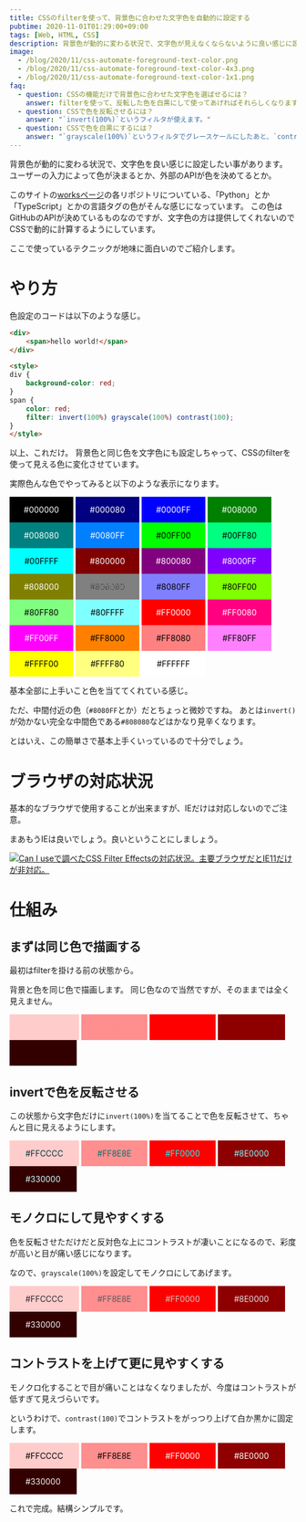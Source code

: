 ```yaml
---
title: CSSのfilterを使って、背景色に合わせた文字色を自動的に設定する
pubtime: 2020-11-01T01:29:00+09:00
tags: [Web, HTML, CSS]
description: 背景色が動的に変わる状況で、文字色が見えなくならないように良い感じに設定したい時があります。JavaScriptで書いても良いのですが面倒なので、CSSのfilterを使って上手いことやってもらう方法をご紹介します。
image:
  - /blog/2020/11/css-automate-foreground-text-color.png
  - /blog/2020/11/css-automate-foreground-text-color-4x3.png
  - /blog/2020/11/css-automate-foreground-text-color-1x1.png
faq:
  - question: CSSの機能だけで背景色に合わせた文字色を選ばせるには？
    answer: filterを使って、反転した色を白黒にして使ってあげればそれらしくなります。
  - question: CSSで色を反転させるには？
    answer: "`invert(100%)`というフィルタが使えます。"
  - question: CSSで色を白黒にするには？
    answer: "`grayscale(100%)`というフィルタでグレースケールにしたあと、`contrast(100)`でコントラストを上げれば白黒になります。"
---
```


背景色が動的に変わる状況で、文字色を良い感じに設定したい事があります。
ユーザーの入力によって色が決まるとか、外部のAPIが色を決めてるとか。

このサイトの[worksページ](/works)の各リポジトリについている、「Python」とか「TypeScript」とかの言語タグの色がそんな感じになっています。
この色はGitHubのAPIが決めているものなのですが、文字色の方は提供してくれないのでCSSで動的に計算するようにしています。

ここで使っているテクニックが地味に面白いのでご紹介します。


# やり方

色設定のコードは以下のような感じ。

``` html
<div>
    <span>hello world!</span>
</div>

<style>
div {
    background-color: red;
}
span {
    color: red;
    filter: invert(100%) grayscale(100%) contrast(100);
}
</style>
```

以上、これだけ。
背景色と同じ色を文字色にも設定しちゃって、CSSのfilterを使って見える色に変化させています。

実際色んな色でやってみると以下のような表示になります。

<div role="img" aria-label="カラフルな27色の枠と、その上に白か黒の文字でカラーコードが表示されている。明るい色の場合は黒い文字、暗い色の場合は白い文字。">
  <div style="background-color: #000000; display: inline-block; text-align: center; padding: 1em; width: 6em"><span style="color: #000000; filter: invert(100%) grayscale(100%) contrast(100)">#000000</span></div>
  <div style="background-color: #000080; display: inline-block; text-align: center; padding: 1em; width: 6em"><span style="color: #000080; filter: invert(100%) grayscale(100%) contrast(100)">#000080</span></div>
  <div style="background-color: #0000FF; display: inline-block; text-align: center; padding: 1em; width: 6em"><span style="color: #0000FF; filter: invert(100%) grayscale(100%) contrast(100)">#0000FF</span></div>
  <div style="background-color: #008000; display: inline-block; text-align: center; padding: 1em; width: 6em"><span style="color: #008000; filter: invert(100%) grayscale(100%) contrast(100)">#008000</span></div>
  <div style="background-color: #008080; display: inline-block; text-align: center; padding: 1em; width: 6em"><span style="color: #008080; filter: invert(100%) grayscale(100%) contrast(100)">#008080</span></div>
  <div style="background-color: #0080FF; display: inline-block; text-align: center; padding: 1em; width: 6em"><span style="color: #0080FF; filter: invert(100%) grayscale(100%) contrast(100)">#0080FF</span></div>
  <div style="background-color: #00FF00; display: inline-block; text-align: center; padding: 1em; width: 6em"><span style="color: #00FF00; filter: invert(100%) grayscale(100%) contrast(100)">#00FF00</span></div>
  <div style="background-color: #00FF80; display: inline-block; text-align: center; padding: 1em; width: 6em"><span style="color: #00FF80; filter: invert(100%) grayscale(100%) contrast(100)">#00FF80</span></div>
  <div style="background-color: #00FFFF; display: inline-block; text-align: center; padding: 1em; width: 6em"><span style="color: #00FFFF; filter: invert(100%) grayscale(100%) contrast(100)">#00FFFF</span></div>
  <div style="background-color: #800000; display: inline-block; text-align: center; padding: 1em; width: 6em"><span style="color: #800000; filter: invert(100%) grayscale(100%) contrast(100)">#800000</span></div>
  <div style="background-color: #800080; display: inline-block; text-align: center; padding: 1em; width: 6em"><span style="color: #800080; filter: invert(100%) grayscale(100%) contrast(100)">#800080</span></div>
  <div style="background-color: #8000FF; display: inline-block; text-align: center; padding: 1em; width: 6em"><span style="color: #8000FF; filter: invert(100%) grayscale(100%) contrast(100)">#8000FF</span></div>
  <div style="background-color: #808000; display: inline-block; text-align: center; padding: 1em; width: 6em"><span style="color: #808000; filter: invert(100%) grayscale(100%) contrast(100)">#808000</span></div>
  <div style="background-color: #808080; display: inline-block; text-align: center; padding: 1em; width: 6em"><span style="color: #808080; filter: invert(100%) grayscale(100%) contrast(100)">#808080</span></div>
  <div style="background-color: #8080FF; display: inline-block; text-align: center; padding: 1em; width: 6em"><span style="color: #8080FF; filter: invert(100%) grayscale(100%) contrast(100)">#8080FF</span></div>
  <div style="background-color: #80FF00; display: inline-block; text-align: center; padding: 1em; width: 6em"><span style="color: #80FF00; filter: invert(100%) grayscale(100%) contrast(100)">#80FF00</span></div>
  <div style="background-color: #80FF80; display: inline-block; text-align: center; padding: 1em; width: 6em"><span style="color: #80FF80; filter: invert(100%) grayscale(100%) contrast(100)">#80FF80</span></div>
  <div style="background-color: #80FFFF; display: inline-block; text-align: center; padding: 1em; width: 6em"><span style="color: #80FFFF; filter: invert(100%) grayscale(100%) contrast(100)">#80FFFF</span></div>
  <div style="background-color: #FF0000; display: inline-block; text-align: center; padding: 1em; width: 6em"><span style="color: #FF0000; filter: invert(100%) grayscale(100%) contrast(100)">#FF0000</span></div>
  <div style="background-color: #FF0080; display: inline-block; text-align: center; padding: 1em; width: 6em"><span style="color: #FF0080; filter: invert(100%) grayscale(100%) contrast(100)">#FF0080</span></div>
  <div style="background-color: #FF00FF; display: inline-block; text-align: center; padding: 1em; width: 6em"><span style="color: #FF00FF; filter: invert(100%) grayscale(100%) contrast(100)">#FF00FF</span></div>
  <div style="background-color: #FF8000; display: inline-block; text-align: center; padding: 1em; width: 6em"><span style="color: #FF8000; filter: invert(100%) grayscale(100%) contrast(100)">#FF8000</span></div>
  <div style="background-color: #FF8080; display: inline-block; text-align: center; padding: 1em; width: 6em"><span style="color: #FF8080; filter: invert(100%) grayscale(100%) contrast(100)">#FF8080</span></div>
  <div style="background-color: #FF80FF; display: inline-block; text-align: center; padding: 1em; width: 6em"><span style="color: #FF80FF; filter: invert(100%) grayscale(100%) contrast(100)">#FF80FF</span></div>
  <div style="background-color: #FFFF00; display: inline-block; text-align: center; padding: 1em; width: 6em"><span style="color: #FFFF00; filter: invert(100%) grayscale(100%) contrast(100)">#FFFF00</span></div>
  <div style="background-color: #FFFF80; display: inline-block; text-align: center; padding: 1em; width: 6em"><span style="color: #FFFF80; filter: invert(100%) grayscale(100%) contrast(100)">#FFFF80</span></div>
  <div style="background-color: #FFFFFF; display: inline-block; text-align: center; padding: 1em; width: 6em"><span style="color: #FFFFFF; filter: invert(100%) grayscale(100%) contrast(100)">#FFFFFF</span></div>
</div>

基本全部に上手いこと色を当ててくれている感じ。

ただ、中間付近の色（`#8080FF`とか）だとちょっと微妙ですね。
あとは`invert()`が効かない完全な中間色である`#808080`などはかなり見辛くなります。

とはいえ、この簡単さで基本上手くいっているので十分でしょう。


# ブラウザの対応状況

基本的なブラウザで使用することが出来ますが、IEだけは対応しないのでご注意。

まあもうIEは良いでしょう。良いということにしましょう。

[![Can I useで調べたCSS Filter Effectsの対応状況。主要ブラウザだとIE11だけが非対応。](/blog/2020/11/caniuse-css-filter-effects.jpg "600x356")](https://caniuse.com/css-filters)


# 仕組み

## まずは同じ色で描画する

最初はfilterを掛ける前の状態から。

背景と色を同じ色で描画します。
同じ色なので当然ですが、そのままでは全く見えません。

<div role="img" aria-label="様々な明るさの赤い背景に、背景と同じ色で文字が表示されている。なので、全く見えない。">
  <div style="background-color: #FFCCCC; display: inline-block; padding: 1em 2em"><span style="color: #FFCCCC">#FFCCCC</span></div>
  <div style="background-color: #FF8E8E; display: inline-block; padding: 1em 2em"><span style="color: #FF8E8E">#FF8E8E</span></div>
  <div style="background-color: #FF0000; display: inline-block; padding: 1em 2em"><span style="color: #FF0000">#FF0000</span></div>
  <div style="background-color: #8E0000; display: inline-block; padding: 1em 2em"><span style="color: #8E0000">#8E0000</span></div>
  <div style="background-color: #330000; display: inline-block; padding: 1em 2em"><span style="color: #330000">#330000</span></div>
</div>

## invertで色を反転させる

この状態から文字色だけに`invert(100%)`を当てることで色を反転させて、ちゃんと目に見えるようにします。

<div role="img" aria-label="様々な明るさの赤い背景に、文字はシアンで表示されている。背景が明るい赤の場合は暗いシアン、暗い赤の場合は明るいシアン。色の差が激しくて目がつらい。">
  <div style="background-color: #FFCCCC; display: inline-block; padding: 1em 2em"><span style="color: #FFCCCC; filter: invert(100%)">#FFCCCC</span></div>
  <div style="background-color: #FF8E8E; display: inline-block; padding: 1em 2em"><span style="color: #FF8E8E; filter: invert(100%)">#FF8E8E</span></div>
  <div style="background-color: #FF0000; display: inline-block; padding: 1em 2em"><span style="color: #FF0000; filter: invert(100%)">#FF0000</span></div>
  <div style="background-color: #8E0000; display: inline-block; padding: 1em 2em"><span style="color: #8E0000; filter: invert(100%)">#8E0000</span></div>
  <div style="background-color: #330000; display: inline-block; padding: 1em 2em"><span style="color: #330000; filter: invert(100%)">#330000</span></div>
</div>

## モノクロにして見やすくする

色を反転させただけだと反対色な上にコントラストが凄いことになるので、彩度が高いと目が痛い感じになります。

なので、`grayscale(100%)`を設定してモノクロにしてあげます。

<div role="img" aria-label="様々な明るさの赤い背景に、今度はグレーの文字で表示されている。コントラストが低いので見えづらい。">
  <div style="background-color: #FFCCCC; display: inline-block; padding: 1em 2em"><span style="color: #FFCCCC; filter: invert(100%) grayscale(100%)">#FFCCCC</span></div>
  <div style="background-color: #FF8E8E; display: inline-block; padding: 1em 2em"><span style="color: #FF8E8E; filter: invert(100%) grayscale(100%)">#FF8E8E</span></div>
  <div style="background-color: #FF0000; display: inline-block; padding: 1em 2em"><span style="color: #FF0000; filter: invert(100%) grayscale(100%)">#FF0000</span></div>
  <div style="background-color: #8E0000; display: inline-block; padding: 1em 2em"><span style="color: #8E0000; filter: invert(100%) grayscale(100%)">#8E0000</span></div>
  <div style="background-color: #330000; display: inline-block; padding: 1em 2em"><span style="color: #330000; filter: invert(100%) grayscale(100%)">#330000</span></div>
</div>

## コントラストを上げて更に見やすくする

モノクロ化することで目が痛いことはなくなりましたが、今度はコントラストが低すぎて見えづらいです。

というわけで、`contrast(100)`でコントラストをがっつり上げて白か黒かに固定します。

<div role="img" aria-label="様々な明るさの赤い背景の上に、それぞれ見やすい白か黒かの文字が載っている。">
  <div style="background-color: #FFCCCC; display: inline-block; padding: 1em 2em"><span style="color: #FFCCCC; filter: invert(100%) grayscale(100%) contrast(100)">#FFCCCC</span></div>
  <div style="background-color: #FF8E8E; display: inline-block; padding: 1em 2em"><span style="color: #FF8E8E; filter: invert(100%) grayscale(100%) contrast(100)">#FF8E8E</span></div>
  <div style="background-color: #FF0000; display: inline-block; padding: 1em 2em"><span style="color: #FF0000; filter: invert(100%) grayscale(100%) contrast(100)">#FF0000</span></div>
  <div style="background-color: #8E0000; display: inline-block; padding: 1em 2em"><span style="color: #8E0000; filter: invert(100%) grayscale(100%) contrast(100)">#8E0000</span></div>
  <div style="background-color: #330000; display: inline-block; padding: 1em 2em"><span style="color: #330000; filter: invert(100%) grayscale(100%)">#330000</span></div>
</div>

これで完成。結構シンプルです。
